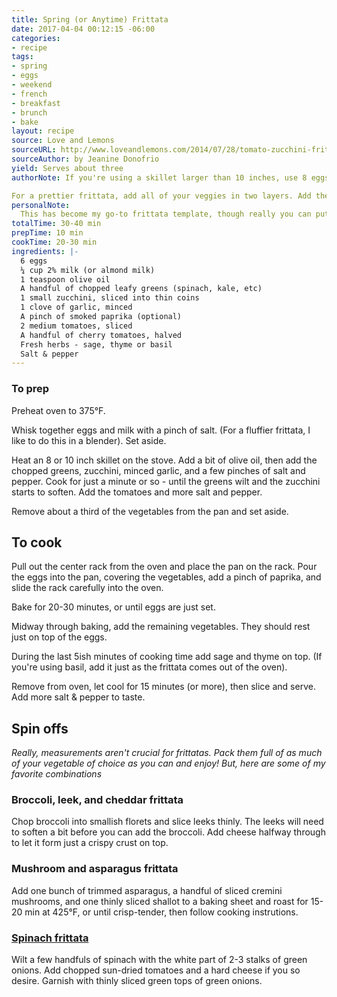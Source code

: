 ```yaml
---
title: Spring (or Anytime) Frittata
date: 2017-04-04 00:12:15 -06:00
categories:
- recipe
tags:
- spring
- eggs
- weekend
- french
- breakfast
- brunch
- bake
layout: recipe
source: Love and Lemons
sourceURL: http://www.loveandlemons.com/2014/07/28/tomato-zucchini-frittata/
sourceAuthor: by Jeanine Donofrio
yield: Serves about three
authorNote: If you're using a skillet larger than 10 inches, use 8 eggs instead of 6.

For a prettier frittata, add all of your veggies in two layers. Add the first half as written, then add the rest after your eggs have partially set in the oven. Continue cooking until eggs are fully set. (This step is entirely not necessary for the actual taste).
personalNote:
  This has become my go-to frittata template, though really you can put any vegetable you want in there and it'll taste fantastic.
totalTime: 30-40 min
prepTime: 10 min
cookTime: 20-30 min
ingredients: |-
  6 eggs
  ¼ cup 2% milk (or almond milk)
  1 teaspoon olive oil
  A handful of chopped leafy greens (spinach, kale, etc)
  1 small zucchini, sliced into thin coins
  1 clove of garlic, minced
  A pinch of smoked paprika (optional)
  2 medium tomatoes, sliced
  A handful of cherry tomatoes, halved
  Fresh herbs - sage, thyme or basil
  Salt & pepper
---
```


### To prep

Preheat oven to 375°F.

Whisk together eggs and milk with a pinch of salt. (For a fluffier frittata, I like to do this in a blender). Set aside.

Heat an 8 or 10 inch skillet on the stove. Add a bit of olive oil, then add the chopped greens, zucchini, minced garlic, and a few pinches of salt and pepper. Cook for just a minute or so - until the greens wilt and the zucchini starts to soften. Add the tomatoes and more salt and pepper.

Remove about a third of the vegetables from the pan and set aside.

## To cook

Pull out the center rack from the oven and place the pan on the rack. Pour the eggs into the pan, covering the vegetables, add a pinch of paprika, and slide the rack carefully into the oven.

Bake for 20-30 minutes, or until eggs are just set.

Midway through baking, add the remaining vegetables. They should rest just on top of the eggs.

During the last 5ish minutes of cooking time add sage and thyme on top. (If you're using basil, add it just as the frittata comes out of the oven).

Remove from oven, let cool for 15 minutes (or more), then slice and serve. Add more salt & pepper to taste.

## Spin offs

*Really, measurements aren't crucial for frittatas. Pack them full of as much of your vegetable of choice as you can and enjoy! But, here are some of my favorite combinations*

### Broccoli, leek, and cheddar frittata

Chop broccoli into smallish florets and slice leeks thinly. The leeks will need to soften a bit before you can add the broccoli. Add cheese halfway through to let it form just a crispy crust on top.

### Mushroom and asparagus frittata

Add one bunch of trimmed asparagus, a handful of sliced cremini mushrooms, and one thinly sliced shallot to a baking sheet and roast for 15-20 min at 425°F, or until crisp-tender, then follow cooking instrutions. 

### [Spinach frittata](http://www.loveandlemons.com/2012/12/03/spinach-frittata/)

Wilt a few handfuls of spinach with the white part of 2-3 stalks of green onions. Add chopped sun-dried tomatoes and a hard cheese if you so desire. Garnish with thinly sliced green tops of green onions.
